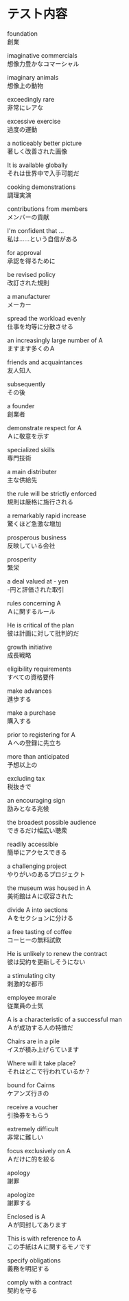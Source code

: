 # テスト内容

foundation  
創業

imaginative commercials  
想像力豊かなコマーシャル

imaginary animals  
想像上の動物

exceedingly rare  
非常にレアな

excessive exercise  
過度の運動

a noticeably better picture  
著しく改善された画像

It is available globally  
それは世界中で入手可能だ

cooking demonstrations  
調理実演

contributions from members  
メンバーの貢献

I'm confident that ...  
私は……という自信がある

for approval  
承認を得るために

be revised policy  
改訂された規則

a manufacturer  
メーカー

spread the workload evenly  
仕事を均等に分散させる

an increasingly large number of A  
ますます多くのＡ

friends and acquaintances  
友人知人

subsequently  
その後

a founder  
創業者

demonstrate respect for A  
Ａに敬意を示す

specialized skills  
専門技術

a main distributer  
主な供給先

the rule will be strictly enforced  
規則は厳格に施行される

a remarkably rapid increase  
驚くほど急激な増加

prosperous business  
反映している会社

prosperity  
繁栄

a deal valued at - yen  
-円と評価された取引

rules concerning A  
Ａに関するルール

He is critical of the plan  
彼は計画に対して批判的だ

growth initiative  
成長戦略

eligibility requirements  
すべての資格要件

make advances  
進歩する

make a purchase  
購入する

prior to registering for A  
Ａへの登録に先立ち

more than anticipated  
予想以上の

excluding tax  
税抜きで

an encouraging sign  
励みとなる兆候

the broadest possible audience  
できるだけ幅広い聴衆

readily accessible  
簡単にアクセスできる

a challenging project  
やりがいのあるプロジェクト

the museum was housed in A  
美術館はＡに収容された

divide A into sections  
Ａをセクションに分ける

a free tasting of coffee  
コーヒーの無料試飲

He is unlikely to renew the contract  
彼は契約を更新しそうにない

a stimulating city  
刺激的な都市

employee morale  
従業員の士気

A is a characteristic of a successful man  
Ａが成功する人の特徴だ

Chairs are in a pile  
イスが積み上げらています

Where will it take place?  
それはどこで行われているか？

bound for Cairns  
ケアンズ行きの

receive a voucher  
引換券をもらう

extremely difficult  
非常に難しい

focus exclusively on A  
Ａだけに的を絞る

apology  
謝罪

apologize  
謝罪する

Enclosed is A  
Ａが同封してあります

This is with reference to A  
この手紙はＡに関するモノです

specify obligations  
義務を明記する

comply with a contract  
契約を守る
